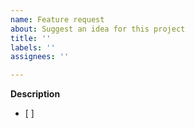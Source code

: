 ```yaml
---
name: Feature request
about: Suggest an idea for this project
title: ''
labels: ''
assignees: ''

---
```


**Description**
- [ ]
